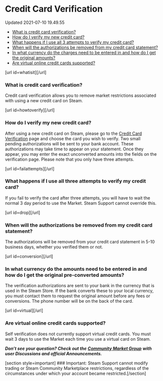 # Credit Card Verification
Updated 2021-07-10 19.49.55


* [What is credit card verification?](#whatisit)
* [How do I verify my new credit card?](#howtoverify)
* [What happens if I use all 3 attempts to verify my credit card?](#failattempts)
* [When will the authorizations be removed from my credit card statement?](#drop)
* [In what currency do the charges need to be entered in and how do I get the original amounts?](#conversion)
* [Are virtual online credit cards supported?](#virtual)

  
  
[url id=whatisit][/url]  
  
### What is credit card verification?
Credit card verification allows you to remove market restrictions associated with using a new credit card on Steam.  
  
[url id=howtoverify][/url]  
  
### How do I verify my new credit card?
After using a new credit card on Steam, please go to the [Credit Card Verification](https://store.steampowered.com/account/verifycards) page and choose the card you wish to verify. Two small pending authorizations will be sent to your bank account. These authorizations may take time to appear on your statement. Once they appear, you may enter the exact unconverted amounts into the fields on the verification page. Please note that you only have three attempts.  
  
[url id=failattempts][/url]  
  
### What happens if I use all three attempts to verify my credit card?
If you fail to verify the card after three attempts, you will have to wait the normal 3 day period to use the Market. Steam Support cannot override this.  
  
[url id=drop][/url]  
  
### When will the authorizations be removed from my credit card statement?
The authorizations will be removed from your credit card statement in 5-10 business days, whether you verified them or not.  
  
[url id=conversion][/url]  
  
### In what currency do the amounts need to be entered in and how do I get the original pre-converted amounts?
The verification authorizations are sent to your bank in the currency that is used in the Steam Store. If the bank converts these to your local currency, you must contact them to request the original amount before any fees or conversions. The phone number will be on the back of the card.  
  
[url id=virtual][/url]  
  
### Are virtual online credit cards supported?
Self verification does not currently support virtual credit cards. You must wait 3 days to use the Market each time you use a virtual card on Steam.  
  
***Don’t see your question? Check out the*** [***Community Market Group***](http://steamcommunity.com/groups/community_market) ***with user Discussions and official Announcements.***  
  
[section style=important] ### Important:
Steam Support cannot modify trading or Steam Community Marketplace restrictions, regardless of the circumstances under which your account became restricted.[/section]
